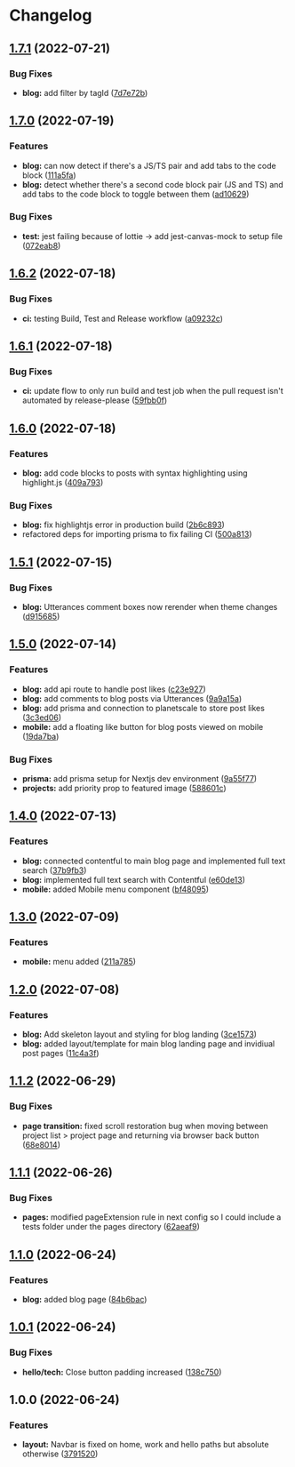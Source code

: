 # Changelog

## [1.7.1](https://github.com/rockettown1/dankrishnandotcom/compare/v1.7.0...v1.7.1) (2022-07-21)


### Bug Fixes

* **blog:** add filter by tagId ([7d7e72b](https://github.com/rockettown1/dankrishnandotcom/commit/7d7e72bbecd3b81c8b3630b410a70af697538488))

## [1.7.0](https://github.com/rockettown1/dankrishnandotcom/compare/v1.6.2...v1.7.0) (2022-07-19)


### Features

* **blog:** can now detect if there's a JS/TS pair and add tabs to the code block ([111a5fa](https://github.com/rockettown1/dankrishnandotcom/commit/111a5facbc855c4c4eb0656f408a3d3f5d5d649b))
* **blog:** detect whether there's a second code block pair (JS and TS) and add tabs to the code block to toggle between them ([ad10629](https://github.com/rockettown1/dankrishnandotcom/commit/ad10629c2c18c86880e0c6c1bc16a0e994b07f7f))


### Bug Fixes

* **test:** jest failing because of lottie -> add jest-canvas-mock to setup file ([072eab8](https://github.com/rockettown1/dankrishnandotcom/commit/072eab8ebb9c51b93024bd973c806afdd620d64c))

## [1.6.2](https://github.com/rockettown1/dankrishnandotcom/compare/v1.6.1...v1.6.2) (2022-07-18)


### Bug Fixes

* **ci:** testing Build, Test and Release workflow ([a09232c](https://github.com/rockettown1/dankrishnandotcom/commit/a09232ce5ec492e4f4dbd003374f7d026566c8ad))


## [1.6.1](https://github.com/rockettown1/dankrishnandotcom/compare/v1.6.0...v1.6.1) (2022-07-18)


### Bug Fixes

* **ci:** update flow to only run build and test job when the pull request isn't automated by release-please ([59fbb0f](https://github.com/rockettown1/dankrishnandotcom/commit/59fbb0fe6891f25f579799a9fc81ed5179ace979))

## [1.6.0](https://github.com/rockettown1/dankrishnandotcom/compare/v1.5.1...v1.6.0) (2022-07-18)


### Features

* **blog:** add code blocks to posts with syntax highlighting using highlight.js ([409a793](https://github.com/rockettown1/dankrishnandotcom/commit/409a793baffee4d3f3938802d5aa15d36905eb9e))


### Bug Fixes

* **blog:** fix highlightjs error in production build ([2b6c893](https://github.com/rockettown1/dankrishnandotcom/commit/2b6c893fd82133df5ae40b19506cc67a1a1d98b8))
* refactored deps for importing prisma to fix failing CI ([500a813](https://github.com/rockettown1/dankrishnandotcom/commit/500a81329bebf61fbfb1220993eadf8afe4a89cd))

## [1.5.1](https://github.com/rockettown1/dankrishnandotcom/compare/v1.5.0...v1.5.1) (2022-07-15)


### Bug Fixes

* **blog:** Utterances comment boxes now rerender when theme changes ([d915685](https://github.com/rockettown1/dankrishnandotcom/commit/d9156855a1e99bddaed73c6f55c50270d248046f))

## [1.5.0](https://github.com/rockettown1/dankrishnandotcom/compare/v1.4.0...v1.5.0) (2022-07-14)


### Features

* **blog:** add api route to handle post likes ([c23e927](https://github.com/rockettown1/dankrishnandotcom/commit/c23e92750b02cd371aba0f94544a71e21d5a6a9a))
* **blog:** add comments to blog posts via Utterances ([9a9a15a](https://github.com/rockettown1/dankrishnandotcom/commit/9a9a15aa335441d52562e40bdf8f9e231a06f26d))
* **blog:** add prisma and connection to planetscale to store post likes ([3c3ed06](https://github.com/rockettown1/dankrishnandotcom/commit/3c3ed0692bb3b3ca0871c3680b697ae40d853e93))
* **mobile:** add a floating like button for blog posts viewed on mobile ([19da7ba](https://github.com/rockettown1/dankrishnandotcom/commit/19da7bad6c69c57eb6e458dc403dde86b405ef85))


### Bug Fixes

* **prisma:** add prisma setup for Nextjs dev environment ([9a55f77](https://github.com/rockettown1/dankrishnandotcom/commit/9a55f77ec23e78984ecc96ba69435c9ac2e595e4))
* **projects:** add priority prop to featured image ([588601c](https://github.com/rockettown1/dankrishnandotcom/commit/588601cae628b91a558afe72960ec2a1234a275c))

## [1.4.0](https://github.com/rockettown1/dankrishnandotcom/compare/v1.3.0...v1.4.0) (2022-07-13)


### Features

* **blog:** connected contentful to main blog page and implemented full text search ([37b9fb3](https://github.com/rockettown1/dankrishnandotcom/commit/37b9fb37330e7fb8dbc6067362040f82070af06d))
* **blog:** implemented full text search with Contentful ([e60de13](https://github.com/rockettown1/dankrishnandotcom/commit/e60de13c26319a252f70720a6674c17fd3f32a6e))
* **mobile:** added Mobile menu component ([bf48095](https://github.com/rockettown1/dankrishnandotcom/commit/bf4809552ef35802e33c2ef8e71502d6466c1333))

## [1.3.0](https://github.com/rockettown1/dankrishnandotcom/compare/v1.2.0...v1.3.0) (2022-07-09)


### Features

* **mobile:** menu added ([211a785](https://github.com/rockettown1/dankrishnandotcom/commit/211a7857589b9b3e24ef839b9ad7768eb9cdedd5))

## [1.2.0](https://github.com/rockettown1/dankrishnandotcom/compare/v1.1.2...v1.2.0) (2022-07-08)


### Features

* **blog:** Add skeleton layout and styling for blog landing ([3ce1573](https://github.com/rockettown1/dankrishnandotcom/commit/3ce1573477b3848b4384303f30ddae57b8e2e8f9))
* **blog:** added layout/template for main blog landing page and invidiual post pages ([11c4a3f](https://github.com/rockettown1/dankrishnandotcom/commit/11c4a3f14069e57c43b6d6d2d49185d117270d2f))

## [1.1.2](https://github.com/rockettown1/dankrishnandotcom/compare/v1.1.1...v1.1.2) (2022-06-29)


### Bug Fixes

* **page transition:** fixed scroll restoration bug when moving between project list > project page and returning via browser back button ([68e8014](https://github.com/rockettown1/dankrishnandotcom/commit/68e8014e0dc849cf96d49cc1083f3483db7d3f1c))

## [1.1.1](https://github.com/rockettown1/dankrishnandotcom/compare/v1.1.0...v1.1.1) (2022-06-26)


### Bug Fixes

* **pages:** modified pageExtension rule in next config so I could include a tests folder under the pages directory ([62aeaf9](https://github.com/rockettown1/dankrishnandotcom/commit/62aeaf97cc1c2da946789bd5a8e0e42f45c236b2))

## [1.1.0](https://github.com/rockettown1/dankrishnandotcom/compare/v1.0.1...v1.1.0) (2022-06-24)


### Features

* **blog:** added blog page ([84b6bac](https://github.com/rockettown1/dankrishnandotcom/commit/84b6bacc653157d83262a7f89d7833df6c0b5a74))

## [1.0.1](https://github.com/rockettown1/dankrishnandotcom/compare/v1.0.0...v1.0.1) (2022-06-24)


### Bug Fixes

* **hello/tech:** Close button padding increased ([138c750](https://github.com/rockettown1/dankrishnandotcom/commit/138c750045258dff22d7279707f56b094e2d3cbc))

## 1.0.0 (2022-06-24)


### Features

* **layout:** Navbar is fixed on home, work and hello paths but absolute otherwise ([3791520](https://github.com/rockettown1/dankrishnandotcom/commit/3791520e2d90cbd32300000dc7022ef2a6691fa2))

